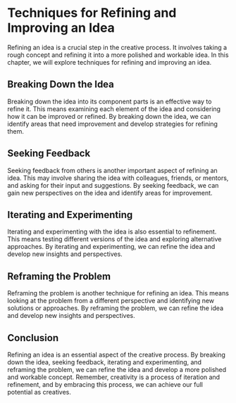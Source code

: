 Techniques for Refining and Improving an Idea
===========================================================================

Refining an idea is a crucial step in the creative process. It involves taking a rough concept and refining it into a more polished and workable idea. In this chapter, we will explore techniques for refining and improving an idea.

Breaking Down the Idea
----------------------

Breaking down the idea into its component parts is an effective way to refine it. This means examining each element of the idea and considering how it can be improved or refined. By breaking down the idea, we can identify areas that need improvement and develop strategies for refining them.

Seeking Feedback
----------------

Seeking feedback from others is another important aspect of refining an idea. This may involve sharing the idea with colleagues, friends, or mentors, and asking for their input and suggestions. By seeking feedback, we can gain new perspectives on the idea and identify areas for improvement.

Iterating and Experimenting
---------------------------

Iterating and experimenting with the idea is also essential to refinement. This means testing different versions of the idea and exploring alternative approaches. By iterating and experimenting, we can refine the idea and develop new insights and perspectives.

Reframing the Problem
---------------------

Reframing the problem is another technique for refining an idea. This means looking at the problem from a different perspective and identifying new solutions or approaches. By reframing the problem, we can refine the idea and develop new insights and perspectives.

Conclusion
----------

Refining an idea is an essential aspect of the creative process. By breaking down the idea, seeking feedback, iterating and experimenting, and reframing the problem, we can refine the idea and develop a more polished and workable concept. Remember, creativity is a process of iteration and refinement, and by embracing this process, we can achieve our full potential as creatives.
